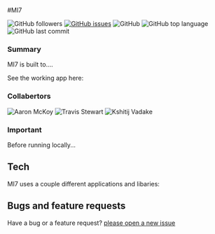 #MI7

![GitHub followers](https://img.shields.io/github/followers/cl33per?style=social)
[![GitHub issues](https://img.shields.io/github/issues/cl33per/MI7)](https://github.com/cl33per/MI7/issues)
![GitHub](https://img.shields.io/github/license/cl33per/MI7)
![GitHub top language](https://img.shields.io/github/languages/top/cl33per/MI7)
![GitHub last commit](https://img.shields.io/github/last-commit/cl33per/MI7)

### Summary

MI7 is built to....

See the working app here:

### Collabertors
![Aaron McKoy](https://github.com/ArMc8234)
![Travis Stewart](https://github.com/travisstew)
![Kshitij Vadake](https://github.com/KTJ-46)

### Important
  
Before running locally...

## Tech

MI7 uses a couple different applications and libaries:

  

## Bugs and feature requests

Have a bug or a feature request? [please open a new issue](https://github.com/cl33per/MI7/issues/new)

